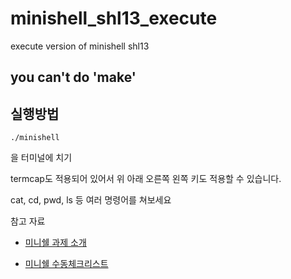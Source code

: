 # minishell_shl13_execute
execute version of minishell shl13 
 
 
## you can't do 'make'

## 실행방법 
```
./minishell 
```
을 터미널에 치기 

termcap도 적용되어 있어서 위 아래 오른쪽 왼쪽 키도 적용할 수 있습니다. 

cat, cd, pwd, ls 등 여러 명령어를 쳐보세요 





 참고 자료 
- [미니쉘 과제 소개](https://velog.io/@hidaehyunlee/minishell-1.-%EA%B3%BC%EC%A0%9C%EC%86%8C%EA%B0%9C-%EB%B0%8F-%EC%84%A0%ED%96%89%EC%A7%80%EC%8B%9D)

- [미니쉘 수동체크리스트](https://yeosong1.github.io/%EB%AF%B8%EB%8B%88%EC%89%98%EC%88%98%EB%8F%99%ED%85%8C%EC%8A%A4%ED%8A%B8)
